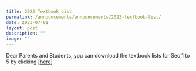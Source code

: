 ```yaml
---
title: 2023 Textbook List
permalink: /announcements/announcements/2023-textbook-list/
date: 2023-07-01
layout: post
description: ""
image: ""
---
```

Dear Parents and Students, you can download the textbook lists for Sec 1 to 5 by clicking [[here](/our-students/textbook-lists/)]